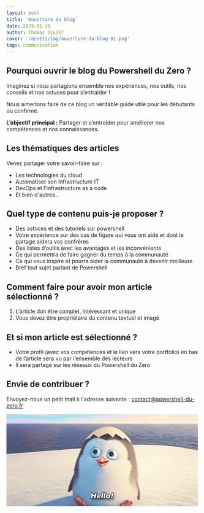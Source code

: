 ```yaml
---
layout: post
title: 'Ouverture du blog'
date: 2019-01-19
author: Thomas ILLIET
cover: '/assets/img/ouverture-du-blog-01.png'
tags: communication
---
```


## Pourquoi ouvrir le blog du Powershell du Zero ?

Imaginez si nous partagions ensemble nos expériences, nos outils, nos conseils et nos astuces pour s’entraider !

Nous aimerions faire de ce blog un véritable guide utile pour les débutants ou confirmé.

**L’objectif principal :** Partager et s’entraider pour améliorer nos compétences et nos connaissances.

## Les thématiques des articles

Venez partager votre savoir-faire sur :

* Les technologies du cloud
* Automatiser son infrastructure IT
* DevOps et l'infrastructure as a code
* Et bien d'autres..

## Quel type de contenu puis-je proposer ?

* Des astuces et des tutoriels sur powershell
* Votre expérience sur des cas de figure qui vous ont aidé et dont le partage aidera vos confrères
* Des listes d’outils avec les avantages et les inconvénients
* Ce qui permettra de faire gagner du temps à la communauté
* Ce qui vous inspire et pourra aider la communauté à devenir meilleure
* Bref tout sujet parlant de Powershell

## Comment faire pour avoir mon article sélectionné ?

1. L’article doit être complet, intéressant et unique
2. Vous devez être propriétaire du contenu textuel et imagé

## Et si mon article est sélectionné ?

* Votre profil (avec vos compétences et le lien vers votre portfolio) en bas de l’article sera vu par l’ensemble des lecteurs
* Il sera partagé sur les réseaux du Powershell du Zero

## Envie de contribuer ?

Envoyez-nous un petit mail à l'adresse suivante : [contact@powershell-du-zero.fr](mailto:contact@powershell-du-zero.fr)

![ouverture-du-blog-02](/assets/img/ouverture-du-blog-02.gif)
